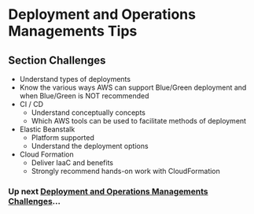 # Deployment and Operations Managements Tips

##  Section Challenges

- Understand types of deployments
- Know the various ways AWS can support Blue/Green deployment and when Blue/Green is NOT recommended
- CI / CD
  - Understand conceptually concepts
  - Which AWS tools can be used to facilitate methods of deployment
- Elastic Beanstalk
  - Platform supported
  - Understand the deployment options
- Cloud Formation
  - Deliver IaaC and benefits
  - Strongly recommend hands-on work with CloudFormation

### Up next [Deployment and Operations Managements Challenges](../deploy-and-operations-mgmt-challenges/README.md)...
